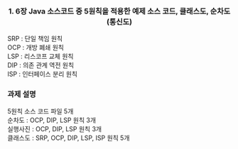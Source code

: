 ### <center> 1. 6장 Java 소스코드 중 5원칙을 적용한 예제 소스 코드, 클래스도, 순차도(통신도) </center>
SRP : 단일 책임 원칙   
OCP : 개방 폐쇄 원칙   
LSP : 리스코프 교체 원칙   
DIP : 의존 관계 역전 원칙   
ISP : 인터페이스 분리 원칙   

### 과제 설명  
5원칙 소스 코드 파일 5개  
순차도 : OCP, DIP, LSP 원칙 3개  
실행사진 : OCP, DIP, LSP 원칙 3개  
클래스도 : SRP, OCP, DIP, LSP, ISP 원칙 5개  
